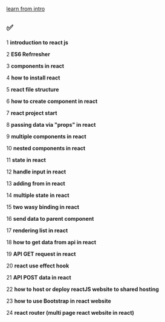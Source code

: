 [learn from intro](https://youtu.be/F18Rxw6ftcM)

✅
-------------------------------- 



1 **introduction to react js**

2 **ES6 Refrresher**

3 **components in react**

4 **how to install react**

5 **react file structure**

6 **how to create component in react**

7 **react project start**

8 **passing data via "props" in react**

9 **multiple components in react**

10 **nested components in react**

11 **state in react**

12 **handle input in react**

13 **adding from in react**

14 **multiple state in react**

15 **two wasy binding in react**

16 **send data to parent component**

17 **rendering list in react**

18 **how to get data from api in react**

19 **API GET request in react**

20 **react use effect hook**

21 **API POST data in react**

22 **how to host or deploy reactJS website to shared hosting**

23 **how to use Bootstrap in react website**

24 **react router (multi page react website in react)**
